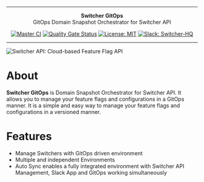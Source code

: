 ***

<div align="center">
<b>Switcher GitOps</b><br>
GitOps Domain Snapshot Orchestrator for Switcher API
</div>

<div align="center">

[![Master CI](https://github.com/switcherapi/switcher-gitops/actions/workflows/master.yml/badge.svg?branch=master)](https://github.com/switcherapi/switcher-gitops/actions/workflows/master.yml)
[![Quality Gate Status](https://sonarcloud.io/api/project_badges/measure?project=switcherapi_switcher-gitops&metric=alert_status)](https://sonarcloud.io/dashboard?id=switcherapi_switcher-gitops)
[![License: MIT](https://img.shields.io/badge/License-MIT-yellow.svg)](https://opensource.org/licenses/MIT)
[![Slack: Switcher-HQ](https://img.shields.io/badge/slack-@switcher/hq-blue.svg?logo=slack)](https://switcher-hq.slack.com/)

</div>

***

![Switcher API: Cloud-based Feature Flag API](https://github.com/switcherapi/switcherapi-assets/blob/master/logo/switcherapi_grey.png)

# About  
**Switcher GitOps** is Domain Snapshot Orchestrator for Switcher API. It allows you to manage your feature flags and configurations in a GitOps manner. It is a simple and easy way to manage your feature flags and configurations in a versioned manner.

# Features
- Manage Switchers with GitOps driven environment
- Multiple and independent Environments
- Auto Sync enables a fully integrated environment with Switcher API Management, Slack App and GitOps working simultaneously